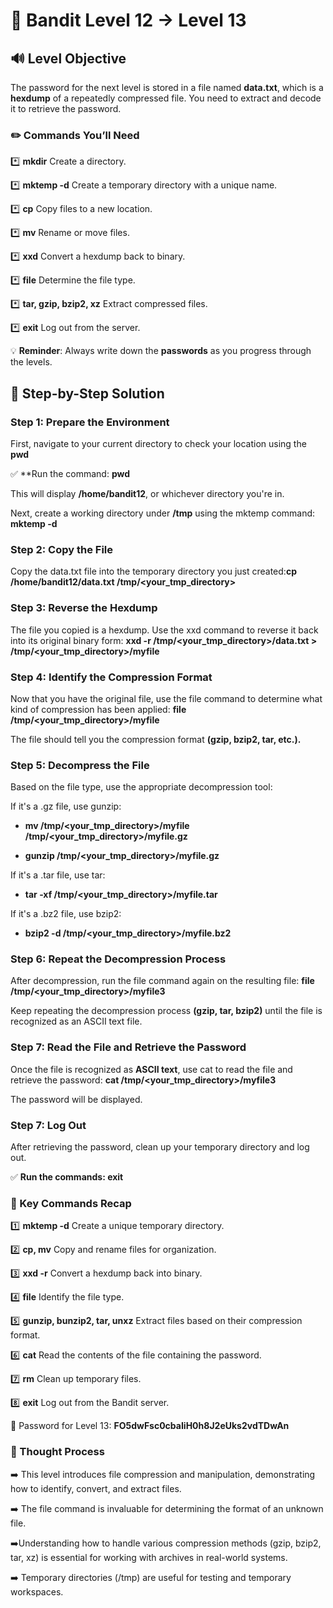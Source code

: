 # 🎲 Bandit Level 12 → Level 13



## 🔊 Level Objective

The password for the next level is stored in a file named **data.txt**, which is a **hexdump** of a repeatedly compressed file. You need to extract and decode it to retrieve the password.



### ✏️ Commands You’ll Need


:asterisk: **mkdir** Create a directory.

:asterisk: **mktemp -d** Create a temporary directory with a unique name.

:asterisk: **cp** Copy files to a new location.

:asterisk: **mv** Rename or move files.

:asterisk: **xxd** Convert a hexdump back to binary.

:asterisk: **file** Determine the file type.

:asterisk: **tar, gzip, bzip2, xz** Extract compressed files.

:asterisk: **exit** Log out from the server.



💡 **Reminder**: Always write down the **passwords** as you progress through the levels.




## 📃 Step-by-Step Solution


### Step 1: Prepare the Environment


First, navigate to your current directory to check your location using the **pwd** 

:white_check_mark: **Run the command: **pwd**


This will display **/home/bandit12**, or whichever directory you're in.

Next, create a working directory under **/tmp** using the mktemp command: **mktemp -d**



### Step 2: Copy the File

Copy the data.txt file into the temporary directory you just created:**cp /home/bandit12/data.txt /tmp/<your_tmp_directory>**



### Step 3: Reverse the Hexdump


The file you copied is a hexdump. Use the xxd command to reverse it back into its original binary form: **xxd -r /tmp/<your_tmp_directory>/data.txt > /tmp/<your_tmp_directory>/myfile**


### Step 4: Identify the Compression Format

Now that you have the original file, use the file command to determine what kind of compression has been applied: **file /tmp/<your_tmp_directory>/myfile**

The file should tell you the compression format **(gzip, bzip2, tar, etc.).**


### Step 5: Decompress the File

Based on the file type, use the appropriate decompression tool:


If it's a .gz file, use gunzip:
-  **mv /tmp/<your_tmp_directory>/myfile /tmp/<your_tmp_directory>/myfile.gz**

- **gunzip /tmp/<your_tmp_directory>/myfile.gz**


If it's a .tar file, use tar: 

- **tar -xf /tmp/<your_tmp_directory>/myfile.tar**


If it's a .bz2 file, use bzip2:

-  **bzip2 -d /tmp/<your_tmp_directory>/myfile.bz2**



### Step 6: Repeat the Decompression Process

After decompression, run the file command again on the resulting file: **file /tmp/<your_tmp_directory>/myfile3**

Keep repeating the decompression process **(gzip, tar, bzip2)** until the file is recognized as an ASCII text file.



### Step 7: Read the File and Retrieve the Password

Once the file is recognized as **ASCII text**, use cat to read the file and retrieve the password: **cat /tmp/<your_tmp_directory>/myfile3**


The password will be displayed.



### Step 7: Log Out

After retrieving the password, clean up your temporary directory and log out.

:white_check_mark: **Run the commands: exit**




### :round_pushpin: Key Commands Recap


:one: **mktemp -d** Create a unique temporary directory.

:two: **cp, mv** Copy and rename files for organization.

:three: **xxd -r** Convert a hexdump back into binary.

:four: **file** Identify the file type.

:five: **gunzip, bunzip2, tar, unxz** Extract files based on their compression format.

:six: **cat** Read the contents of the file containing the password.

:seven: **rm** Clean up temporary files.

:eight: **exit** Log out from the Bandit server.

🔑 Password for Level 13: **FO5dwFsc0cbaIiH0h8J2eUks2vdTDwAn**




### 🔎 Thought Process


:arrow_right: This level introduces file compression and manipulation, demonstrating how to identify, convert, and extract files.

:arrow_right: The file command is invaluable for determining the format of an unknown file.

:arrow_right:Understanding how to handle various compression methods (gzip, bzip2, tar, xz) is essential for working with archives in real-world systems.

:arrow_right: Temporary directories (/tmp) are useful for testing and temporary workspaces.